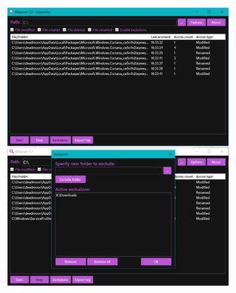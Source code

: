 ![alt](https://raw.githubusercontent.com/hellzerg/observer/master/images/1.PNG)
![alt](https://raw.githubusercontent.com/hellzerg/observer/master/images/2.PNG)